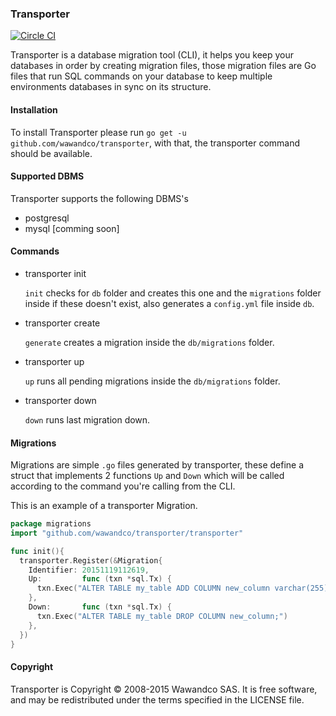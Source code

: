 ### Transporter

[![Circle CI](https://circleci.com/gh/wawandco/transporter.svg?style=svg&circle-token=93794e8b2f6b9b594822f00b72284f4928d21056)](https://circleci.com/gh/wawandco/transporter)

Transporter is a database migration tool (CLI), it helps you keep your databases in order by creating migration files, those migration files are Go files that run SQL commands on your database to keep multiple environments databases in sync on its structure.

#### Installation

To install Transporter please run `go get -u github.com/wawandco/transporter`, with that, the transporter command should be available.

#### Supported DBMS

Transporter supports the following DBMS's

- postgresql
- mysql [comming soon]

#### Commands

- transporter init

  `init` checks for `db` folder and creates this one and the `migrations` folder inside if these doesn't exist, also generates a `config.yml` file inside `db`.

- transporter create

  `generate` creates a migration inside the `db/migrations` folder.

- transporter up

  `up` runs all pending migrations inside the `db/migrations` folder.

- transporter down

  `down` runs last migration down.

#### Migrations

Migrations are simple `.go` files generated by transporter, these define a struct that implements 2 functions `Up` and `Down` which will be called according to the command you're calling from the CLI.

This is an example of a transporter Migration.

```go
package migrations
import "github.com/wawandco/transporter/transporter"

func init(){
  transporter.Register(&Migration{
    Identifier: 20151119112619,
    Up:         func (txn *sql.Tx) {
      txn.Exec("ALTER TABLE my_table ADD COLUMN new_column varchar(255);")
    },
    Down:       func (txn *sql.Tx) {
      txn.Exec("ALTER TABLE my_table DROP COLUMN new_column;")
    },
  })
}
```

#### Copyright
Transporter is Copyright © 2008-2015 Wawandco SAS. It is free software, and may be redistributed under the terms specified in the LICENSE file.
